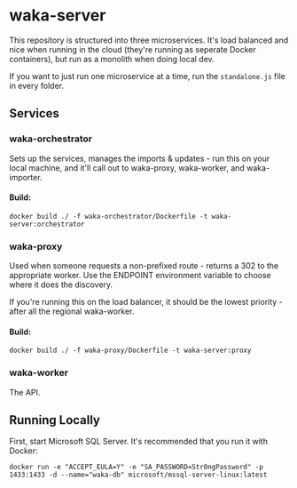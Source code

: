 # waka-server

This repository is structured into three microservices. It's load balanced and nice when running in the cloud (they're running as seperate Docker containers), but run as a monolith when doing local dev.

If you want to just run one microservice at a time, run the `standalone.js` file in every folder.

## Services

### waka-orchestrator

Sets up the services, manages the imports & updates - run this on your local machine, and it'll call out to waka-proxy, waka-worker, and waka-importer.

#### Build:

```
docker build ./ -f waka-orchestrator/Dockerfile -t waka-server:orchestrator
```

### waka-proxy

Used when someone requests a non-prefixed route - returns a 302 to the appropriate worker. Use the ENDPOINT environment variable to choose where it does the discovery.

If you're running this on the load balancer, it should be the lowest priority - after all the regional waka-worker.

#### Build:

```
docker build ./ -f waka-proxy/Dockerfile -t waka-server:proxy
```

### waka-worker

The API.

## Running Locally

First, start Microsoft SQL Server. It's recommended that you run it with Docker:

```
docker run -e "ACCEPT_EULA=Y" -e "SA_PASSWORD=Str0ngPassword" -p 1433:1433 -d --name="waka-db" microsoft/mssql-server-linux:latest
```
